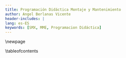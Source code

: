 ```yaml
---
title: Programación Didáctica Montaje y Mantenimiento
author: Angel Berlanas Vicente
header-includes: |
lang: es-ES
keywords: [SMX, MME, Programacion Didáctica]
---
```


\newpage

\tableofcontents



